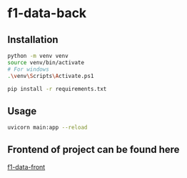 # f1-data-back

## Installation

```bash
python -m venv venv
source venv/bin/activate
# For windows
.\venv\Scripts\Activate.ps1
```

```bash
pip install -r requirements.txt
```

## Usage

```bash
uvicorn main:app --reload
```

## Frontend of project can be found here

[f1-data-front](https://github.com/benribou/f1-data-front)
